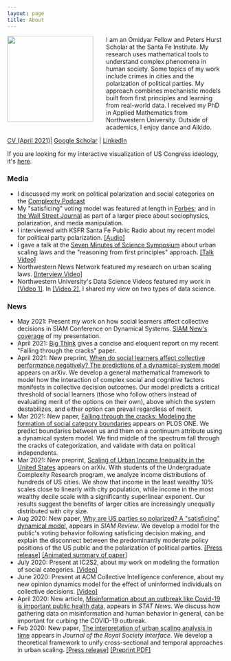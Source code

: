 ```yaml
---
layout: page
title: About
---
```


<img style="float: left; margin: 0px 30px 30px 0px;" src="../files/vcyang_photo_1708.jpg" width = "200"/>
I am an Omidyar Fellow and Peters Hurst Scholar at the Santa Fe Institute. My research uses mathematical tools to understand complex phenomena in human society. Some topics of my work include crimes in cities and the polarization of political parties. My approach combines mechanistic models built from first principles and learning from real-world data. I received my PhD in Applied Mathematics from Northwestern University. Outside of academics, I enjoy dance and Aikido.

[CV (April 2021)](../files/CV_Yang_2020_04.pdf)&#124; [Google Scholar](https://scholar.google.com/citations?user=-dMTyjIAAAAJ&hl=en) &#124; [LinkedIn](https://www.linkedin.com/in/vcyang) 


If you are looking for my interactive visualization of US Congress ideology, it's [here](http://www.vcyang.com/vis_congress/).


### Media 
* I discussed my work on political polarization and social categories on the [Complexity Podcast](https://complexity.simplecast.com/episodes/43)
* My "satisficing" voting model was featured at length in [Forbes](https://www.forbes.com/sites/kevinanderton/2020/10/27/this-is-the-reason-american-politics-are-so-polarized-infographic/?sh=266cce84187b); and in [the Wall Street Journal](https://www.wsj.com/articles/why-social-media-is-so-good-at-polarizing-us-11603105204) as part of a larger piece about sociophysics, polarization, and media manipulation.
* I interviewed with KSFR Santa Fe Public Radio about my recent model for political party polarization. [[Audio]](https://www.ksfr.org/post/sfi-led-study-asks-political-divisiveness-or-political-games)
* I gave a talk at the [Seven Minutes of Science Symposium](http://rsg.northwestern.edu/w2017.html) about urban scaling laws and the "reasoning from first principles" approach. [[Talk Video]](https://www.youtube.com/watch?v=Xs5ewFzNSYI)
* Northwestern News Network featured my research on urban scaling laws. [[Interview Video]](https://youtu.be/eIiNyI5sWuk?t=18m49s)
* Northwestern University's Data Science Videos featured my work in [[Video 1]](https://youtu.be/9lh6TYon0_I). In [[Video 2]](https://youtu.be/5by2WzQVx9U), I shared my view on two types of data science.


### News 
* May 2021: Present my work on how social learners affect collective decisions in SIAM Conference on Dynamical Systems. [SIAM New's coverage](https://sinews.siam.org/Details-Page/social-learners-impact-outcome-of-group-decision-making) of my presentation. 
* April 2021: [Big Think](https://bigthink.com/surprising-science/middle-excluded-politics) gives a concise and eloquent report on my recent "Falling through the cracks" paper. 
* April 2021: New preprint, [When do social learners affect collective performance negatively? The predictions of a dynamical-system model](http://arxiv.org/abs/2104.00770) appears on arXiv. We develop a general mathematical framework to model how the interaction of complex social and cognitive factors manifests in collective decision outcomes. Our model predicts a critical threshold of social learners (those who follow others instead of evaluating merit of the options on their own), above which the system destabilizes, and either option can prevail regardless of merit.  
* Mar 2021: New paper, [Falling through the cracks: Modeling the formation of social category boundaries](https://journals.plos.org/plosone/article?id=10.1371/journal.pone.0247562) appears on PLOS ONE. We predict boundaries between us and them on a continuum attribute using a dynamical system model. We find middle of the spectrum fall through the cracks of categorization, and validate with data on political independents. 
* Mar 2021: New preprint, [Scaling of Urban Income Inequality in the United States](https://arxiv.org/abs/2102.13150) appears on arXiv. With students of the Undergraduate Complexity Research program, we analyze income distributions of hundreds of US cities. We show that income in the least wealthy 10% scales close to linearly with city population, while income in the most wealthy decile scale with a significantly superlinear exponent. Our results suggest the benefits of larger cities are increasingly unequally distributed with city size. 
 * Aug 2020: New paper, [Why are US parties so polarized? A "satisficing" dynamical model](https://epubs.siam.org/doi/ref/10.1137/19M1254246), appears in *SIAM Review*. We develop a model for the public's voting behavior following satisficing decision making, and explain the disconnect between the predominantly moderate policy positions of the US public and the polarization of political parties. [[Press release]](https://santafe.edu/news-center/news/new-model-shows-how-voting-behavior-can-drive-political-parties-apart) [[Animated summary of paper]](https://youtu.be/0a-jALVP1bs)
* July 2020: Present at IC2S2, about my work on modeling the formation of social categories.  [[Video]](https://youtu.be/j5qGxYQu-dQ)
* June 2020: Present at ACM Collective Intelligence conference, about my new opinion dynamics model for the effect of uninformed individuals on collective decisions. [[Video]](https://www.youtube.com/watch?v=94zotD8b7eU&feature=youtu.be)
* April 2020: New article, [Misinformation about an outbreak like Covid-19 is important public health data](https://www.statnews.com/2020/04/07/misinformation-outbreak-is-important-public-health-data/), appears in *STAT News*. We discuss how gathering data on misinformation and human behavior in general, can be important for curbing the COVID-19 outbreak. 
* Feb 2020: New paper, [The interpretation of urban scaling analysis in time](https://royalsocietypublishing.org/doi/10.1098/rsif.2019.0846) appears in *Journal of the Royal Society Interface*. We develop a theoretical framework to unify cross-sectional and temporal approaches in urban scaling. [[Press release]](https://santafe.edu/news-center/news/rosetta-stone-urban-scaling-makes-sense-how-cities-change-across-time-and-space) [[Preprint PDF]](https://papers.ssrn.com/sol3/papers.cfm?abstract_id=3459540)
